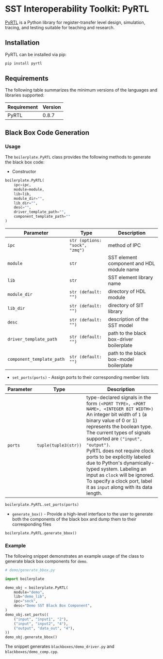 # SST Interoperability Toolkit: PyRTL

[PyRTL](https://ucsbarchlab.github.io/PyRTL/) is a Python library for register-transfer level design, simulation, tracing, and testing suitable for teaching and research.

## Installation

PyRTL can be installed via pip:
```bash
pip install pyrtl
```

## Requirements

The following table summarizes the minimum versions of the languages and libraries supported:

|Requirement|Version|
|-----------|-------|
|PyRTL      |0.8.7  |

## Black Box Code Generation

### Usage
The `boilerplate.PyRTL` class provides the following methods to generate the black box code:
- Constructor
```python
boilerplate.PyRTL(
    ipc=ipc, 
    module=module, 
    lib=lib, 
    module_dir="", 
    lib_dir="", 
    desc="",
    driver_template_path="", 
    component_template_path=""
)
```
|Parameter|Type|Description|
|---------|----|-----------|
|`ipc`    |`str (options: "sock", "zmq")`|method of IPC|
|`module` |`str`|SST element component and HDL module name|
|`lib`    |`str`|SST element library name|
|`module_dir`   | `str (default: "")` |directory of HDL module|
|`lib_dir`|`str (default: "")`|directory of SIT library|
|`desc`|`str (default: "")`|description of the SST model|
|`driver_template_path`|`str (default: "")`|path to the black box-driver boilerplate|
|`component_template_path`|`str (default: "")`|path to the black box-model boilerplate|

- `set_ports(ports)` - Assign ports to their corresponding member lists

|Parameter|Type|Description|
|---------|----|-----------|
|`ports`|`tuple(tuple3(str))`|type-declared signals in the form `(<PORT TYPE>, <PORT NAME>, <INTEGER BIT WIDTH>)`<br>An integer bit width of `1` (a binary value of 0 or 1) represents the boolean type.<br>The current types of signals supported are `("input", "output")`.<br>PyRTL does not require clock ports to be explicitly labeled due to Python's dynamically-typed system. Labeling an input as `clock` will be ignored. To specify a clock port, label it as `input` along with its data length.|

```python
boilerplate.PyRTL.set_ports(ports)
```

- `generate_box()` - Provide a high-level interface to the user to generate both the components of the black box and dump them to their corresponding files
```python
boilerplate.PyRTL.generate_bbox()
```

### Example

The following snippet demonstrates an example usage of the class to generate black box components
for `demo`.

```python
# demo/generate_bbox.py

import boilerplate

demo_obj = boilerplate.PyRTL(
    module="demo",
    lib="demo_lib",
    ipc="sock",
    desc="Demo SST Black Box Component",
)
demo_obj.set_ports((
    ("input", "input1", "2"),
    ("input", "input2", "4"),
    ("output", "data_out", "4"),
))
demo_obj.generate_bbox()
```

The snippet generates `blackboxes/demo_driver.py` and `blackboxes/demo_comp.cpp`.
